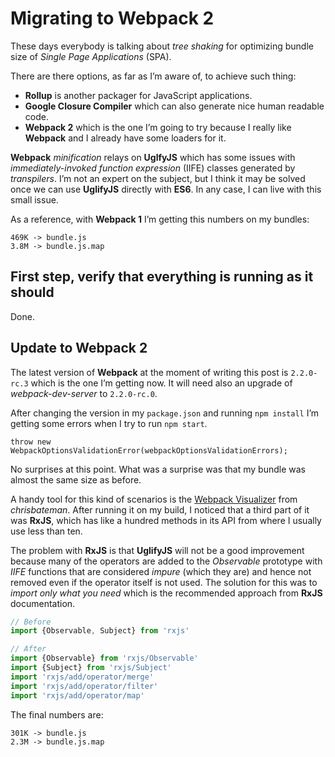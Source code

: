 Migrating to Webpack 2
======================

These days everybody is talking about _tree shaking_ for optimizing bundle size of _Single Page Applications_ (SPA).

There are there options, as far as I’m aware of, to achieve such  thing:

* **Rollup** is another packager for JavaScript applications.
* **Google Closure Compiler** which can also generate nice human readable code.
* **Webpack 2** which is the one I’m going to try because I really like **Webpack** and I already have some loaders for it.

**Webpack** _minification_ relays on **UglfyJS** which has some issues with _immediately-invoked function expression_ (IIFE) classes generated by _transpilers_. I’m not an expert on the subject, but I think it may be solved once we can use **UglifyJS** directly with **ES6**. In any case, I can live with this small issue.

As a reference, with **Webpack 1** I’m getting this numbers on my bundles:

```
469K -> bundle.js
3.8M -> bundle.js.map
```

## First step, verify that everything is running as it should

Done.

## Update to Webpack 2

The latest version of **Webpack** at the moment of writing this post is `2.2.0-rc.3` which is the one I’m getting now. It will need also an upgrade of _webpack-dev-server_ to `2.2.0-rc.0`.

After changing the version in my `package.json` and running `npm install` I’m getting some errors when I try to run `npm start`. 

```
throw new WebpackOptionsValidationError(webpackOptionsValidationErrors);
```

No surprises at this point. What was a surprise was that my bundle was almost the same size as before.

A handy tool for this kind of scenarios is the [Webpack Visualizer](https://chrisbateman.github.io/webpack-visualizer/) from _chrisbateman_. After running it on my build, I noticed that a third part of it was **RxJS**, which has like a hundred methods in its API from where I usually use less than ten.

The problem with **RxJS** is that **UglifyJS** will not be a good improvement because many of the operators are added to the _Observable_ prototype with _IIFE_ functions that are considered _impure_ (which they are) and hence not removed even if the operator itself is not used. The solution for this was to _import only what you need_ which is the recommended approach from **RxJS** documentation.

```javascript
// Before
import {Observable, Subject} from 'rxjs'

// After
import {Observable} from 'rxjs/Observable'
import {Subject} from 'rxjs/Subject'
import 'rxjs/add/operator/merge'
import 'rxjs/add/operator/filter'
import 'rxjs/add/operator/map'

```

The final numbers are:

```
301K -> bundle.js
2.3M -> bundle.js.map
```

